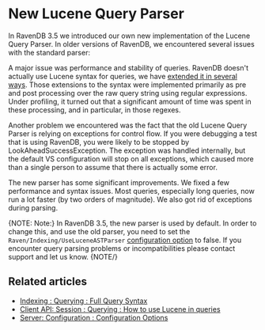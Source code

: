﻿# New Lucene Query Parser

In RavenDB 3.5 we introduced our own new implementation of the Lucene Query Parser.
In older versions of RavenDB, we encountered several issues with the standard parser:

A major issue was performance and stability of queries. RavenDB doesn't actually use Lucene 
syntax for queries, we have [extended it in several ways](./full-query-syntax). Those extensions to the 
syntax were implemented primarily as pre and post processing over the raw query 
string using regular expressions. Under profiling, it turned out that a significant 
amount of time was spent in these processing, and in particular, in those regexes.

Another problem we encountered was the fact that the old Lucene Query Parser is relying 
on exceptions for control flow. If you were debugging a test that is using RavenDB, 
you were likely to be stopped by LookAheadSuccessException. The exception was handled 
internally, but the default VS configuration will stop on all exceptions, which 
caused more than a single person to assume that there is actually some error.

The new parser has some significant improvements. We fixed a few performance and syntax issues. 
Most queries, especially long queries, now run a lot faster (by two orders of magnitude). 
We also got rid of exceptions during parsing.

{NOTE: Note:}
In RavenDB 3.5, the new parser is used by default. In order to change this, and use the old
parser, you need to set the `Raven/Indexing/UseLuceneASTParser` 
[configuration option](../../server/configuration/configuration-options) to false.
If you encounter query parsing problems or incompatibilities please contact support and let us know.
{NOTE/}
## Related articles

- [Indexing : Querying : Full Query Syntax](./full-query-syntax)
- [Client API: Session : Querying : How to use Lucene in queries](../../client-api/session/querying/lucene/how-to-use-lucene-in-queries)
- [Server: Configuration : Configuration Options](../../server/configuration/configuration-options)
